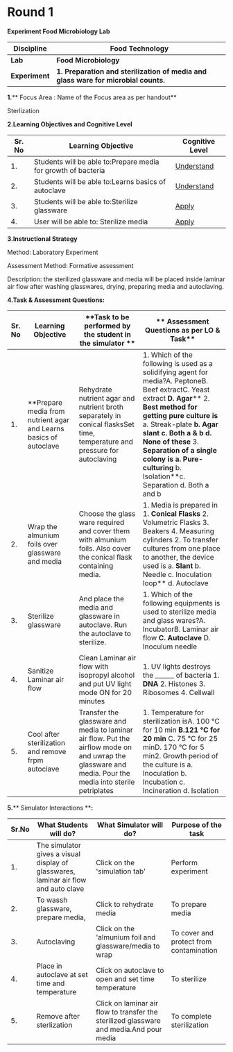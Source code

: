 # **Round 1**

**Experiment Food Microbiology Lab**

| **Discipline** | **Food Technology** |
| --- | --- |
| **Lab** | **Food Microbiology** |
| **Experiment** | **1. Preparation and sterilization of media and glass ware for microbial counts.** |

**1.**** Focus Area : Name of the Focus area as per handout**

Sterlization

**2.Learning Objectives and Cognitive Level**

| **Sr. No** | **Learning Objective** | **Cognitive Level** |
| --- | --- | --- |
| 1. | Students will be able to:Prepare media for growth of bacteria | [Understand](http://vlabs.iitb.ac.in/vlabs-dev/document.php)|
| 2. | Students will be able to:Learns basics of autoclave | [Understand](http://vlabs.iitb.ac.in/vlabs-dev/document.php) |
| 3. | Students will be able to:Sterilize glassware | [Apply](http://vlabs.iitb.ac.in/vlabs-dev/document.php) |
| 4. | User will be able to: Sterilize media  | [Apply](http://vlabs.iitb.ac.in/vlabs-dev/document.php) |

**3.Instructional Strategy**

Method: Laboratory Experiment

Assessment Method: Formative assessment

Description: the sterilized glassware and media will be placed inside laminar air flow after washing glasswares, drying, preparing media and autoclaving.

**4.Task &amp; Assessment Questions:**

| **Sr. No** | **Learning Objective** | **Task to be performed by the student in the simulator ** | ** Assessment Questions as per LO &amp; Task** |
| --- | --- | --- | --- |
| 1. | **Prepare media from nutrient agar and Learns basics of autoclave | Rehydrate nutrient agar and nutrient broth separately in conical flasksSet time, temperature and pressure for autoclaving | 1. Which of the following is used as a solidifying agent for media?A. PeptoneB. Beef extractC. Yeast extract **D. Agar**** 2. **Best method for getting pure culture is** a. Streak-plate **b. Agar slant c. Both a &amp; b d. None of these** 3. **Separation of a single colony is a. Pure-culturing** b. Isolation**c. Separation d. Both a and b |
| 2. | Wrap the almunium foils over glassware and media | Choose the glass ware required and cover them with almunium foils. Also cover the conical flask containing media. | 1. Media is prepared in 1. **Conical Flasks** 2. Volumetric Flasks 3. Beakers 4. Measuring cylinders 2. To transfer cultures from one place to another, the device used is a. **Slant** b. Needle c. Inoculation loop** d. Autoclave 
| 3. | Sterilize glassware | And place the media and glassware in autoclave. Run the autoclave to sterilize. | 1. Which of the following equipments is used to sterilize media and glass wares?A. IncubatorB. Laminar air flow **C. Autoclave** D. Inoculum needle 
| 4. | Sanitize Laminar air flow | Clean Laminar air flow with isopropyl alcohol and put UV light mode ON for 20 minutes | 1. UV lights destroys the \_\_\_\_\_\_ of bacteria 1. **DNA** 2. Histones 3. Ribosomes 4. Cellwall |
| 5. | Cool after sterilization and remove frpm autoclave | Transfer the glassware and media to laminar air flow. Put the airflow mode on and uwrap the glassware and media. Pour the media into sterile petriplates | 1. Temperature for sterilization isA. 100 °C for 10 min **B.121 °C for 20 min** C. 75 °C for 25 minD. 170 °C for 5 min2. Growth period of the culture is a. Inoculation b. Incubation c. Incineration d. Isolation |

**5.**** Simulator Interactions ****:**

| **Sr.No** | **What Students will do?** | **What Simulator will do?** | **Purpose of the task** |
| --- | --- | --- | --- |
| 1. | The simulator gives a visual display of glasswares, laminar air flow and auto clave | Click on the &#39;simulation tab&#39; | Perform experiment |
| 2. | To wassh glassware, prepare media, | Click to rehydrate media | To prepare media |
| 3. | Autoclaving | Click on the &#39;almunium foil and glassware/media to wrap | To cover and protect from contamination |
| 4. | Place in autoclave at set time and temperature | Click on autoclave to open and set time temperature | To sterilize |
| 5. | Remove after sterlization | Click on laminar air flow to transfer the sterilized glassware and media.And pour media | To complete sterilization |
